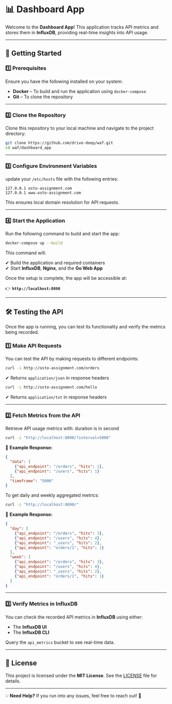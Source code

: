 # **📊 Dashboard App**  

Welcome to the **Dashboard App**! This application tracks API metrics and stores them in **InfluxDB**, providing real-time insights into API usage.  

---

## **🚀 Getting Started**  

### **1️⃣ Prerequisites**  

Ensure you have the following installed on your system:  

- **Docker** – To build and run the application using `docker-compose`  
- **Git** – To clone the repository  

---

### **2️⃣ Clone the Repository**  

Clone this repository to your local machine and navigate to the project directory:  

```bash
git clone https://github.com/drive-deep/waf.git
cd waf/dashboard_app
```

---

### **3️⃣ Configure Environment Variables**  
update your `/etc/hosts` file with the following entries:  

```text
127.0.0.1 osto-assignment.com
127.0.0.1 www.osto-assignment.com
```

This ensures local domain resolution for API requests.

---

### **4️⃣ Start the Application**  

Run the following command to build and start the app:  

```bash
docker-compose up --build
```

This command will:  

✔ Build the application and required containers  
✔ Start **InfluxDB**, **Nginx**, and the **Go Web App**  

Once the setup is complete, the app will be accessible at:  

👉 **`http://localhost:8090`**  

---

## **🛠 Testing the API**  

Once the app is running, you can test its functionality and verify the metrics being recorded.  

### **1️⃣ Make API Requests**  

You can test the API by making requests to different endpoints:  

```bash
curl -i http://osto-assignment.com/orders
```
✔ Returns `application/json` in response headers  

```bash
curl -i http://osto-assignment.com/hello
```
✔ Returns `application/txt` in response headers  

---

### **2️⃣ Fetch Metrics from the API**  

Retrieve API usage metrics with:  duration is in second

```bash
curl -i "http://localhost:8090/?interval=5000"
```

📌 **Example Response:**  

```json
{
  "data": [
    {"api_endpoint": "/orders", "hits": 1},
    {"api_endpoint": "/users", "hits": 1}
  ],
  "timeframe": "5000"
}
```

To get daily and weekly aggregated metrics:  

```bash
curl -i "http://localhost:8090/"
```

📌 **Example Response:**  

```json
{
  "day": [
    {"api_endpoint": "/orders", "hits": 3},
    {"api_endpoint": "/users", "hits": 4},
    {"api_endpoint": "_users", "hits": 2},
    {"api_endpoint": "orders/1", "hits": 1}
  ],
  "week": [
    {"api_endpoint": "/orders", "hits": 3},
    {"api_endpoint": "/users", "hits": 4},
    {"api_endpoint": "_users", "hits": 2},
    {"api_endpoint": "orders/1", "hits": 1}
  ]
}
```

---

### **3️⃣ Verify Metrics in InfluxDB**  

You can check the recorded API metrics in **InfluxDB** using either:  

- The **InfluxDB UI**  
- The **InfluxDB CLI**  

Query the `api_metrics` bucket to see real-time data.

---

## **📜 License**  

This project is licensed under the **MIT License**. See the [LICENSE](LICENSE) file for details.  

---

💡 **Need Help?** If you run into any issues, feel free to reach out! 🚀  